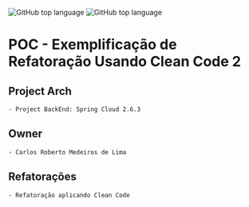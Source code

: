 ![GitHub top language](https://img.shields.io/badge/SPRING%20BOOT-2.6.4-brightgreen)
![GitHub top language](https://img.shields.io/badge/APP%20RELEASE-1.0.0-blue)
# POC - Exemplificação de Refatoração Usando Clean Code 2

## Project Arch
	- Project BackEnd: Spring Cloud 2.6.3
	
## Owner
	- Carlos Roberto Medeiros de Lima
	
## Refatorações
	- Refatoração aplicando Clean Code
	
	
	
	
